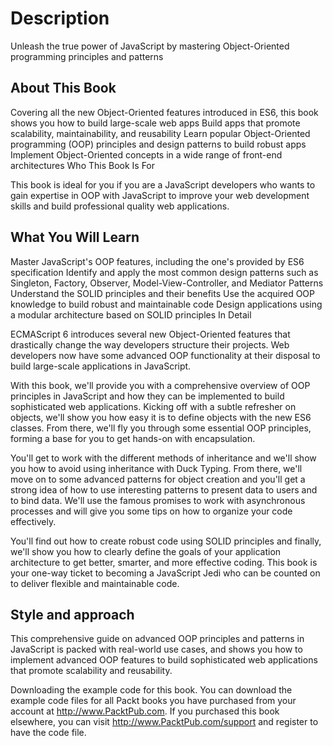 # Description

Unleash the true power of JavaScript by mastering Object-Oriented programming principles and patterns

## About This Book

Covering all the new Object-Oriented features introduced in ES6, this book shows you how to build large-scale web apps
Build apps that promote scalability, maintainability, and reusability
Learn popular Object-Oriented programming (OOP) principles and design patterns to build robust apps
Implement Object-Oriented concepts in a wide range of front-end architectures
Who This Book Is For

This book is ideal for you if you are a JavaScript developers who wants to gain expertise in OOP with JavaScript to improve your web development skills and build professional quality web applications.

## What You Will Learn

Master JavaScript's OOP features, including the one's provided by ES6 specification
Identify and apply the most common design patterns such as Singleton, Factory, Observer, Model-View-Controller, and Mediator Patterns
Understand the SOLID principles and their benefits
Use the acquired OOP knowledge to build robust and maintainable code
Design applications using a modular architecture based on SOLID principles
In Detail

ECMAScript 6 introduces several new Object-Oriented features that drastically change the way developers structure their projects. Web developers now have some advanced OOP functionality at their disposal to build large-scale applications in JavaScript.

With this book, we'll provide you with a comprehensive overview of OOP principles in JavaScript and how they can be implemented to build sophisticated web applications. Kicking off with a subtle refresher on objects, we'll show you how easy it is to define objects with the new ES6 classes. From there, we'll fly you through some essential OOP principles, forming a base for you to get hands-on with encapsulation.

You'll get to work with the different methods of inheritance and we'll show you how to avoid using inheritance with Duck Typing. From there, we'll move on to some advanced patterns for object creation and you'll get a strong idea of how to use interesting patterns to present data to users and to bind data. We'll use the famous promises to work with asynchronous processes and will give you some tips on how to organize your code effectively.

You'll find out how to create robust code using SOLID principles and finally, we'll show you how to clearly define the goals of your application architecture to get better, smarter, and more effective coding. This book is your one-way ticket to becoming a JavaScript Jedi who can be counted on to deliver flexible and maintainable code.

## Style and approach

This comprehensive guide on advanced OOP principles and patterns in JavaScript is packed with real-world use cases, and shows you how to implement advanced OOP features to build sophisticated web applications that promote scalability and reusability.

Downloading the example code for this book. You can download the example code files for all Packt books you have purchased from your account at http://www.PacktPub.com. If you purchased this book elsewhere, you can visit http://www.PacktPub.com/support and register to have the code file.

